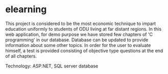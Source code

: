 # elearning
This project is considered to be the most economic technique to impart education uniformly to students of ODU living at far distant regions. In this web application, for demo purpose we have stored few chapters of 'C programming' in our database. Database can be updated to provide information about some other topics. In order for the user to evaluate himself, a test is provided consisting of objective type questions at the end of all chapters.

Technology: ASP.NET, SQL server database
